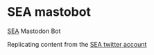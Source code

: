 # SEA mastobot
[SEA](https://www.sea-astronomia.es/) Mastodon Bot 

Replicating content from the [SEA twitter account](https://x.com/SEA_astronomia)
